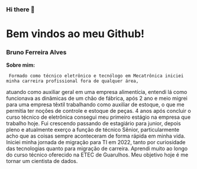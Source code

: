 ### Hi there 👋

<h1>Bem vindos ao meu Github!</h1>

<h3>Bruno Ferreira Alves</h3>

<b>Sobre mim: </b>

     Formado como técnico eletrônico e tecnólogo em Mecatrônica iniciei minha carreira profissional fora de qualquer área,
atuando como auxiliar geral em uma empresa alimentícia, entendi lá como funcionava as dinâmicas de um chão de fábrica,
após 2 ano e meio migrei para uma empresa têxtil trabalhando como auxiliar de estoque, o que me permitia ter noções de controle e
estoque de peças.
     4 anos após concluir o curso técnico de eletrônica consegui meu primeiro estágio na empresa que trabalho hoje. 
Fui crescendo passando de estagiário para junior, depois pleno e atualmente exerço a função de técnico Sênior, particularmente acho que as coisas sempre aconteceram 
de forma rápida em minha vida.
Iniciei minha jornada de migração para TI em 2022, tanto por curiosidade das tecnologias quanto para migração de carreira. Aprendi muito ao longo do curso técnico oferecido
na ETEC de Guarulhos. Meu objetivo hoje é me tornar um cientista de dados.

<!--
**BruDevs/BruDevs** is a ✨ _special_ ✨ repository because its `README.md` (this file) appears on your GitHub profile.

Here are some ideas to get you started:

- 🔭 I’m currently working on ...
- 🌱 I’m currently learning ...
- 👯 I’m looking to collaborate on ...
- 🤔 I’m looking for help with ...
- 💬 Ask me about ...
- 📫 How to reach me: ...
- 😄 Pronouns: ...
- ⚡ Fun fact: ...
-->
